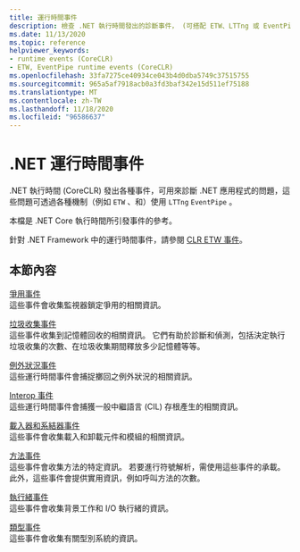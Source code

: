 ```yaml
---
title: 運行時間事件
description: 檢查 .NET 執行時間發出的診斷事件， (可搭配 ETW、LTTng 或 EventPipe 使用的 CoreCLR) 。
ms.date: 11/13/2020
ms.topic: reference
helpviewer_keywords:
- runtime events (CoreCLR)
- ETW, EventPipe runtime events (CoreCLR)
ms.openlocfilehash: 33fa7275ce40934ce043b4d0dba5749c37515755
ms.sourcegitcommit: 965a5af7918acb0a3fd3baf342e15d511ef75188
ms.translationtype: MT
ms.contentlocale: zh-TW
ms.lasthandoff: 11/18/2020
ms.locfileid: "96586637"
---
```

# <a name="net-runtime-events"></a>.NET 運行時間事件

.NET 執行時間 (CoreCLR) 發出各種事件，可用來診斷 .NET 應用程式的問題，這些問題可透過各種機制（例如 `ETW` 、和）使用 `LTTng` `EventPipe` 。

本檔是 .NET Core 執行時間所引發事件的參考。

針對 .NET Framework 中的運行時間事件，請參閱 [CLR ETW 事件](../../framework/performance/clr-etw-events.md)。

## <a name="in-this-section"></a>本節內容

[爭用事件](runtime-contention-events.md)\
這些事件會收集監視器鎖定爭用的相關資訊。

[垃圾收集事件](runtime-garbage-collection-events.md)\
這些事件收集到記憶體回收的相關資訊。 它們有助於診斷和偵測，包括決定執行垃圾收集的次數、在垃圾收集期間釋放多少記憶體等等。

[例外狀況事件](runtime-exception-events.md)\
這些運行時間事件會捕捉擲回之例外狀況的相關資訊。

[Interop 事件](runtime-interop-events.md)\
這些運行時間事件會捕獲一般中繼語言 (CIL) 存根產生的相關資訊。

[載入器和系結器事件](runtime-loader-binder-events.md)\
這些事件會收集載入和卸載元件和模組的相關資訊。

[方法事件](runtime-method-events.md)\
這些事件會收集方法的特定資訊。 若要進行符號解析，需使用這些事件的承載。 此外，這些事件會提供實用資訊，例如呼叫方法的次數。

[執行緒事件](runtime-thread-events.md)\
這些事件會收集背景工作和 I/O 執行緒的資訊。

[類型事件](runtime-type-events.md)\
這些事件會收集有關型別系統的資訊。
